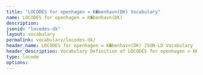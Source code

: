 ```yaml
---
title: "LOCODES for openhagen = K�benhavn(DK) Vocabulary"
name: LOCODES for openhagen = K�benhavn(DK) 
description: 
jsonid: "locodes-dk"
layout: vocabulary
permalink: vocabulary/locodes-dk/
header_name: LOCODES for openhagen = K�benhavn(DK) JSON-LD Vocabulary
header_description: Vocabulary Definition of LOCODES for openhagen = K�benhavn(DK) semantics in HTML format. JSON-LD format is available at [locodes-dk.jsonld](https://edi3.org/vocabulary/locodes-dk.jsonld)
type: locode
options:
---
```

